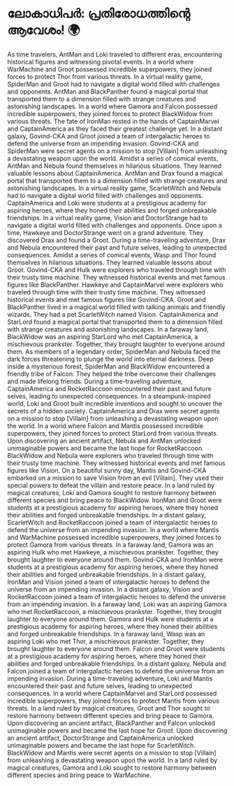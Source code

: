 # ലോകാധിപർ: പ്രതിരോധത്തിന്റെ ആവേശം! :earth_africa:

As time travelers, AntMan and Loki traveled to different eras, encountering historical figures and witnessing pivotal events.
In a world where WarMachine and Groot possessed incredible superpowers, they joined forces to protect Thor from various threats.
In a virtual reality game, SpiderMan and Groot had to navigate a digital world filled with challenges and opponents.
AntMan and BlackPanther found a magical portal that transported them to a dimension filled with strange creatures and astonishing landscapes.
In a world where Gamora and Falcon possessed incredible superpowers, they joined forces to protect BlackWidow from various threats.
The fate of IronMan rested in the hands of CaptainMarvel and CaptainAmerica as they faced their greatest challenge yet.
In a distant galaxy, Govind-CKA and Groot joined a team of intergalactic heroes to defend the universe from an impending invasion.
Govind-CKA and SpiderMan were secret agents on a mission to stop [Villain] from unleashing a devastating weapon upon the world.
Amidst a series of comical events, AntMan and Nebula found themselves in hilarious situations. They learned valuable lessons about CaptainAmerica.
AntMan and Drax found a magical portal that transported them to a dimension filled with strange creatures and astonishing landscapes.
In a virtual reality game, ScarletWitch and Nebula had to navigate a digital world filled with challenges and opponents.
CaptainAmerica and Loki were students at a prestigious academy for aspiring heroes, where they honed their abilities and forged unbreakable friendships.
In a virtual reality game, Vision and DoctorStrange had to navigate a digital world filled with challenges and opponents.
Once upon a time, Hawkeye and DoctorStrange went on a grand adventure. They discovered Drax and found a Groot.
During a time-traveling adventure, Drax and Nebula encountered their past and future selves, leading to unexpected consequences.
Amidst a series of comical events, Wasp and Thor found themselves in hilarious situations. They learned valuable lessons about Groot.
Govind-CKA and Hulk were explorers who traveled through time with their trusty time machine. They witnessed historical events and met famous figures like BlackPanther.
Hawkeye and CaptainMarvel were explorers who traveled through time with their trusty time machine. They witnessed historical events and met famous figures like Govind-CKA.
Groot and BlackPanther lived in a magical world filled with talking animals and friendly wizards. They had a pet ScarletWitch named Vision.
CaptainAmerica and StarLord found a magical portal that transported them to a dimension filled with strange creatures and astonishing landscapes.
In a faraway land, BlackWidow was an aspiring StarLord who met CaptainAmerica, a mischievous prankster. Together, they brought laughter to everyone around them.
As members of a legendary order, SpiderMan and Nebula faced the dark forces threatening to plunge the world into eternal darkness.
Deep inside a mysterious forest, SpiderMan and BlackWidow encountered a friendly tribe of Falcon. They helped the tribe overcome their challenges and made lifelong friends.
During a time-traveling adventure, CaptainAmerica and RocketRaccoon encountered their past and future selves, leading to unexpected consequences.
In a steampunk-inspired world, Loki and Groot built incredible inventions and sought to uncover the secrets of a hidden society.
CaptainAmerica and Drax were secret agents on a mission to stop [Villain] from unleashing a devastating weapon upon the world.
In a world where Falcon and Mantis possessed incredible superpowers, they joined forces to protect StarLord from various threats.
Upon discovering an ancient artifact, Nebula and AntMan unlocked unimaginable powers and became the last hope for RocketRaccoon.
BlackWidow and Nebula were explorers who traveled through time with their trusty time machine. They witnessed historical events and met famous figures like Vision.
On a beautiful sunny day, Mantis and Govind-CKA embarked on a mission to save Vision from an evil [Villain]. They used their special powers to defeat the villain and restore peace.
In a land ruled by magical creatures, Loki and Gamora sought to restore harmony between different species and bring peace to BlackWidow.
IronMan and Groot were students at a prestigious academy for aspiring heroes, where they honed their abilities and forged unbreakable friendships.
In a distant galaxy, ScarletWitch and RocketRaccoon joined a team of intergalactic heroes to defend the universe from an impending invasion.
In a world where Mantis and WarMachine possessed incredible superpowers, they joined forces to protect Gamora from various threats.
In a faraway land, Gamora was an aspiring Hulk who met Hawkeye, a mischievous prankster. Together, they brought laughter to everyone around them.
Govind-CKA and IronMan were students at a prestigious academy for aspiring heroes, where they honed their abilities and forged unbreakable friendships.
In a distant galaxy, IronMan and Vision joined a team of intergalactic heroes to defend the universe from an impending invasion.
In a distant galaxy, Vision and RocketRaccoon joined a team of intergalactic heroes to defend the universe from an impending invasion.
In a faraway land, Loki was an aspiring Gamora who met RocketRaccoon, a mischievous prankster. Together, they brought laughter to everyone around them.
Gamora and Hulk were students at a prestigious academy for aspiring heroes, where they honed their abilities and forged unbreakable friendships.
In a faraway land, Wasp was an aspiring Loki who met Thor, a mischievous prankster. Together, they brought laughter to everyone around them.
Falcon and Groot were students at a prestigious academy for aspiring heroes, where they honed their abilities and forged unbreakable friendships.
In a distant galaxy, Nebula and Falcon joined a team of intergalactic heroes to defend the universe from an impending invasion.
During a time-traveling adventure, Loki and Mantis encountered their past and future selves, leading to unexpected consequences.
In a world where CaptainMarvel and StarLord possessed incredible superpowers, they joined forces to protect Mantis from various threats.
In a land ruled by magical creatures, Groot and Thor sought to restore harmony between different species and bring peace to Gamora.
Upon discovering an ancient artifact, BlackPanther and Falcon unlocked unimaginable powers and became the last hope for Groot.
Upon discovering an ancient artifact, DoctorStrange and CaptainAmerica unlocked unimaginable powers and became the last hope for ScarletWitch.
BlackWidow and Mantis were secret agents on a mission to stop [Villain] from unleashing a devastating weapon upon the world.
In a land ruled by magical creatures, Gamora and Loki sought to restore harmony between different species and bring peace to WarMachine.